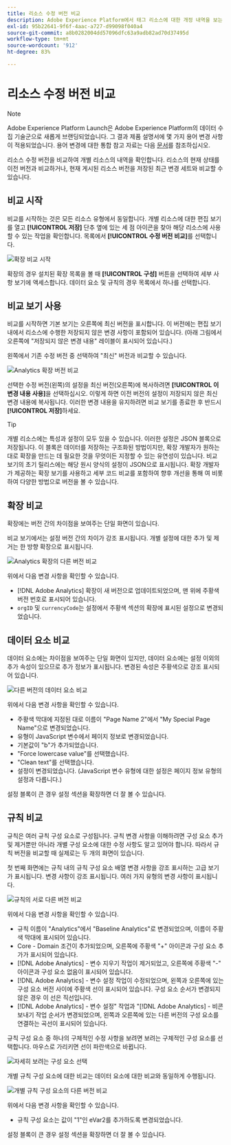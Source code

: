 ```yaml
---
title: 리소스 수정 버전 비교
description: Adobe Experience Platform에서 태그 리소스에 대한 개정 내역을 보는 방법에 대해 알아봅니다.
exl-id: 95b22641-9f6f-4aac-a727-d99098f040a4
source-git-commit: a8b0282004dd57096dfc63a9adb82ad70d37495d
workflow-type: tm+mt
source-wordcount: '912'
ht-degree: 83%

---
```


# 리소스 수정 버전 비교

>[!NOTE]
>
>Adobe Experience Platform Launch은 Adobe Experience Platform의 데이터 수집 기술군으로 새롭게 브랜딩되었습니다. 그 결과 제품 설명서에 몇 가지 용어 변경 사항이 적용되었습니다. 용어 변경에 대한 통합 참고 자료는 다음 [문서](../../term-updates.md)를 참조하십시오.

리소스 수정 버전을 비교하여 개별 리소스의 내역을 확인합니다. 리소스의 현재 상태를 이전 버전과 비교하거나, 현재 게시된 리소스 버전을 저장된 최근 변경 세트와 비교할 수 있습니다.

## 비교 시작

비교를 시작하는 것은 모든 리소스 유형에서 동일합니다. 개별 리소스에 대한 편집 보기를 열고 **[!UICONTROL 저장]** 단추 옆에 있는 세 점 아이콘을 찾아 해당 리소스에 사용할 수 있는 작업을 확인합니다.  목록에서 **[!UICONTROL 수정 버전 비교]**&#x200B;를 선택합니다.

![확장 비교 시작](../../images/compare-initiate-extension.png)

확장의 경우 설치된 확장 목록을 볼 때 **[!UICONTROL 구성]** 버튼을 선택하여 세부 사항 보기에 액세스합니다.  데이터 요소 및 규칙의 경우 목록에서 하나를 선택합니다.

## 비교 보기 사용

비교를 시작하면 기본 보기는 오른쪽에 최신 버전을 표시합니다. 이 버전에는 편집 보기 내에서 리소스에 수행한 저장되지 않은 변경 사항이 포함되어 있습니다. (아래 그림에서 오른쪽에 &quot;저장되지 않은 변경 내용&quot; 레이블이 표시되어 있습니다.)

왼쪽에서 기존 수정 버전 중 선택하여 &quot;최신&quot; 버전과 비교할 수 있습니다.

![Analytics 확장 버전 비교](../../images/compare-interpret-extension.png)

선택한 수정 버전(왼쪽)의 설정을 최신 버전(오른쪽)에 복사하려면 **[!UICONTROL 이 변경 내용 사용]**&#x200B;을 선택하십시오.  이렇게 하면 이전 버전의 설정이 저장되지 않은 최신 변경 내용에 복사됩니다. 이러한 변경 내용을 유지하려면 비교 보기를 종료한 후 반드시 **[!UICONTROL 저장]**&#x200B;하세요.

>[!TIP]
>개별 리소스에는 특성과 설정이 모두 있을 수 있습니다. 이러한 설정은 JSON 블록으로 저장됩니다. 이 블록은 데이터를 저장하는 구조화된 방법이지만, 확장 개발자가 원하는 대로 확장을 만드는 데 필요한 것을 무엇이든 지정할 수 있는 유연성이 있습니다.
>비교 보기의 초기 릴리스에는 해당 원시 양식의 설정이 JSON으로 표시됩니다. 확장 개발자가 제공하는 확장 보기를 사용하고 세부 코드 비교를 포함하여 향후 개선을 통해 여 비롯하여 다양한 방법으로 버전을 볼 수 있습니다.

## 확장 비교

확장에는 버전 간의 차이점을 보여주는 단일 화면이 있습니다.

비교 보기에서는 설정 버전 간의 차이가 강조 표시됩니다. 개별 설정에 대한 추가 및 제거는 한 방향 확장으로 표시됩니다.

![Analytics 확장의 다른 버전 비교](../../images/compare-extension.png)

위에서 다음 변경 사항을 확인할 수 있습니다.

* [!DNL Adobe Analytics] 확장이 새 버전으로 업데이트되었으며, 맨 위에 주황색 버전 번호로 표시되어 있습니다.
* `orgID` 및 `currencyCode`는 설정에서 주황색 섹션의 확장에 표시된 설정으로 변경되었습니다.

## 데이터 요소 비교

데이터 요소에는 차이점을 보여주는 단일 화면이 있지만, 데이터 요소에는 설정 이외의 추가 속성이 있으므로 추가 정보가 표시됩니다. 변경된 속성은 주황색으로 강조 표시되어 있습니다.

![다른 버전의 데이터 요소 비교](../../images/compare-data-element.png)

위에서 다음 변경 사항을 확인할 수 있습니다.

* 주황색 막대에 지정된 대로 이름이 &quot;Page Name 2&quot;에서 &quot;My Special Page Name&quot;으로 변경되었습니다.
* 유형이 JavaScript 변수에서 페이지 정보로 변경되었습니다.
* 기본값이 &quot;b&quot;가 추가되었습니다.
* &quot;Force lowercase value&quot;를 선택했습니다.
* &quot;Clean text&quot;를 선택했습니다.
* 설정이 변경되었습니다. (JavaScript 변수 유형에 대한 설정은 페이지 정보 유형의 설정과 다릅니다.)

설정 블록이 큰 경우 설정 섹션을 확장하면 더 잘 볼 수 있습니다.

## 규칙 비교

규칙은 여러 규칙 구성 요소로 구성됩니다. 규칙 변경 사항을 이해하려면 구성 요소 추가 및 제거뿐만 아니라 개별 구성 요소에 대한 수정 사항도 알고 있어야 합니다. 따라서 규칙 버전을 비교할 때 실제로는 두 개의 화면이 있습니다.

첫 번째 화면에는 규칙 내의 규칙 구성 요소 배열 변경 사항을 강조 표시하는 고급 보기가 표시됩니다. 변경 사항이 강조 표시됩니다. 여러 가지 유형의 변경 사항이 표시됩니다.

![규칙의 서로 다른 버전 비교](../../images/compare-rule.png)

위에서 다음 변경 사항을 확인할 수 있습니다.

* 규칙 이름이 &quot;Analytics&quot;에서 &quot;Baseline Analytics&quot;로 변경되었으며, 이름이 주황색 막대에 표시되어 있습니다.
* Core - Domain 조건이 추가되었으며, 오른쪽에 주황색 &quot;+&quot; 아이콘과 구성 요소 추가가 표시되어 있습니다.
* [!DNL Adobe Analytics] - 변수 지우기 작업이 제거되었고, 오른쪽에 주황색 &quot;-&quot; 아이콘과 구성 요소 없음이 표시되어 있습니다.
* [!DNL Adobe Analytics] - 변수 설정 작업이 수정되었으며, 왼쪽과 오른쪽에 있는 구성 요소 버전 사이에 주황색 선이 표시되어 있습니다. 구성 요소 순서가 변경되지 않은 경우 이 선은 직선입니다.
* [!DNL Adobe Analytics] - 변수 설정&quot; 작업과 &quot;[!DNL Adobe Analytics] - 비콘 보내기 작업 순서가 변경되었으며, 왼쪽과 오른쪽에 있는 다른 버전의 구성 요소를 연결하는 곡선이 표시되어 있습니다.

규칙 구성 요소 중 하나의 구체적인 수정 사항을 보려면 보려는 구체적인 구성 요소를 선택합니다. 마우스로 가리키면 선이 파란색으로 바뀝니다.

![자세히 보려는 구성 요소 선택](../../images/compare-rule-component-click.png)

개별 규칙 구성 요소에 대한 비교는 데이터 요소에 대한 비교와 동일하게 수행됩니다.

![개별 규칙 구성 요소의 다른 버전 비교](../../images/compare-rule-component.png)

위에서 다음 변경 사항을 확인할 수 있습니다.

* 규칙 구성 요소는 값이 &quot;1&quot;인 eVar2를 추가하도록 변경되었습니다.

설정 블록이 큰 경우 설정 섹션을 확장하면 더 잘 볼 수 있습니다.
